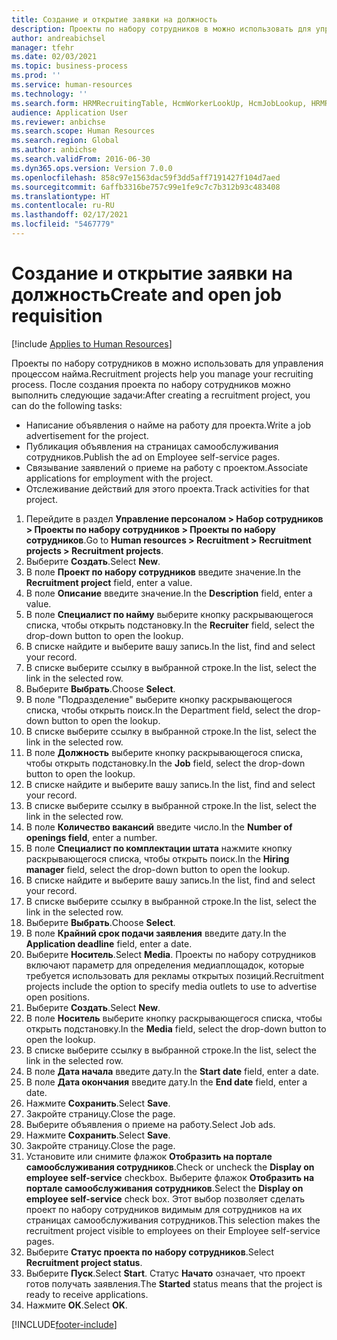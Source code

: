 ```yaml
---
title: Создание и открытие заявки на должность
description: Проекты по набору сотрудников в можно использовать для управления процессом найма.
author: andreabichsel
manager: tfehr
ms.date: 02/03/2021
ms.topic: business-process
ms.prod: ''
ms.service: human-resources
ms.technology: ''
ms.search.form: HRMRecruitingTable, HcmWorkerLookUp, HcmJobLookup, HRMRecruitingMedia, HRMRecruitingJobAd, HcmPersonnelManagementWorkspace
audience: Application User
ms.reviewer: anbichse
ms.search.scope: Human Resources
ms.search.region: Global
ms.author: anbichse
ms.search.validFrom: 2016-06-30
ms.dyn365.ops.version: Version 7.0.0
ms.openlocfilehash: 858c97e1563dac59f3dd5aff7191427f104d7aed
ms.sourcegitcommit: 6affb3316be757c99e1fe9c7c7b312b93c483408
ms.translationtype: HT
ms.contentlocale: ru-RU
ms.lasthandoff: 02/17/2021
ms.locfileid: "5467779"
---
```

# <a name="create-and-open-job-requisition"></a><span data-ttu-id="0455d-103">Создание и открытие заявки на должность</span><span class="sxs-lookup"><span data-stu-id="0455d-103">Create and open job requisition</span></span>

[!include [Applies to Human Resources](../includes/applies-to-hr.md)]

<span data-ttu-id="0455d-104">Проекты по набору сотрудников в можно использовать для управления процессом найма.</span><span class="sxs-lookup"><span data-stu-id="0455d-104">Recruitment projects help you manage your recruiting process.</span></span> <span data-ttu-id="0455d-105">После создания проекта по набору сотрудников можно выполнить следующие задачи:</span><span class="sxs-lookup"><span data-stu-id="0455d-105">After creating a recruitment project, you can do the following tasks:</span></span>

- <span data-ttu-id="0455d-106">Написание объявления о найме на работу для проекта.</span><span class="sxs-lookup"><span data-stu-id="0455d-106">Write a job advertisement for the project.</span></span>
- <span data-ttu-id="0455d-107">Публикация объявления на страницах самообслуживания сотрудников.</span><span class="sxs-lookup"><span data-stu-id="0455d-107">Publish the ad on Employee self-service pages.</span></span>
- <span data-ttu-id="0455d-108">Связывание заявлений о приеме на работу с проектом.</span><span class="sxs-lookup"><span data-stu-id="0455d-108">Associate applications for employment with the project.</span></span>
- <span data-ttu-id="0455d-109">Отслеживание действий для этого проекта.</span><span class="sxs-lookup"><span data-stu-id="0455d-109">Track activities for that project.</span></span> 

1. <span data-ttu-id="0455d-110">Перейдите в раздел **Управление персоналом > Набор сотрудников > Проекты по набору сотрудников > Проекты по набору сотрудников**.</span><span class="sxs-lookup"><span data-stu-id="0455d-110">Go to **Human resources > Recruitment > Recruitment projects > Recruitment projects**.</span></span>
2. <span data-ttu-id="0455d-111">Выберите **Создать**.</span><span class="sxs-lookup"><span data-stu-id="0455d-111">Select **New**.</span></span>
3. <span data-ttu-id="0455d-112">В поле **Проект по набору сотрудников** введите значение.</span><span class="sxs-lookup"><span data-stu-id="0455d-112">In the **Recruitment project** field, enter a value.</span></span>
4. <span data-ttu-id="0455d-113">В поле **Описание** введите значение.</span><span class="sxs-lookup"><span data-stu-id="0455d-113">In the **Description** field, enter a value.</span></span>
5. <span data-ttu-id="0455d-114">В поле **Специалист по найму** выберите кнопку раскрывающегося списка, чтобы открыть подстановку.</span><span class="sxs-lookup"><span data-stu-id="0455d-114">In the **Recruiter** field, select the drop-down button to open the lookup.</span></span>
6. <span data-ttu-id="0455d-115">В списке найдите и выберите вашу запись.</span><span class="sxs-lookup"><span data-stu-id="0455d-115">In the list, find and select your record.</span></span>
7. <span data-ttu-id="0455d-116">В списке выберите ссылку в выбранной строке.</span><span class="sxs-lookup"><span data-stu-id="0455d-116">In the list, select the link in the selected row.</span></span>
8. <span data-ttu-id="0455d-117">Выберите **Выбрать**.</span><span class="sxs-lookup"><span data-stu-id="0455d-117">Choose **Select**.</span></span>
9. <span data-ttu-id="0455d-118">В поле "Подразделение" выберите кнопку раскрывающегося списка, чтобы открыть поиск.</span><span class="sxs-lookup"><span data-stu-id="0455d-118">In the Department field, select the drop-down button to open the lookup.</span></span>
10. <span data-ttu-id="0455d-119">В списке выберите ссылку в выбранной строке.</span><span class="sxs-lookup"><span data-stu-id="0455d-119">In the list, select the link in the selected row.</span></span>
11. <span data-ttu-id="0455d-120">В поле **Должность** выберите кнопку раскрывающегося списка, чтобы открыть подстановку.</span><span class="sxs-lookup"><span data-stu-id="0455d-120">In the **Job** field, select the drop-down button to open the lookup.</span></span>
12. <span data-ttu-id="0455d-121">В списке найдите и выберите вашу запись.</span><span class="sxs-lookup"><span data-stu-id="0455d-121">In the list, find and select your record.</span></span>
13. <span data-ttu-id="0455d-122">В списке выберите ссылку в выбранной строке.</span><span class="sxs-lookup"><span data-stu-id="0455d-122">In the list, select the link in the selected row.</span></span>
14. <span data-ttu-id="0455d-123">В поле **Количество вакансий** введите число.</span><span class="sxs-lookup"><span data-stu-id="0455d-123">In the **Number of openings field**, enter a number.</span></span>
15. <span data-ttu-id="0455d-124">В поле **Специалист по комплектации штата** нажмите кнопку раскрывающегося списка, чтобы открыть поиск.</span><span class="sxs-lookup"><span data-stu-id="0455d-124">In the **Hiring manager** field, select the drop-down button to open the lookup.</span></span>
16. <span data-ttu-id="0455d-125">В списке найдите и выберите вашу запись.</span><span class="sxs-lookup"><span data-stu-id="0455d-125">In the list, find and select your record.</span></span>
17. <span data-ttu-id="0455d-126">В списке выберите ссылку в выбранной строке.</span><span class="sxs-lookup"><span data-stu-id="0455d-126">In the list, select the link in the selected row.</span></span>
18. <span data-ttu-id="0455d-127">Выберите **Выбрать**.</span><span class="sxs-lookup"><span data-stu-id="0455d-127">Choose **Select**.</span></span>
19. <span data-ttu-id="0455d-128">В поле **Крайний срок подачи заявления** введите дату.</span><span class="sxs-lookup"><span data-stu-id="0455d-128">In the **Application deadline** field, enter a date.</span></span>
20. <span data-ttu-id="0455d-129">Выберите **Носитель**.</span><span class="sxs-lookup"><span data-stu-id="0455d-129">Select **Media**.</span></span> <span data-ttu-id="0455d-130">Проекты по набору сотрудников включают параметр для определения медиаплощадок, которые требуется использовать для рекламы открытых позиций.</span><span class="sxs-lookup"><span data-stu-id="0455d-130">Recruitment projects include the option to specify media outlets to use to advertise open positions.</span></span>  
21. <span data-ttu-id="0455d-131">Выберите **Создать**.</span><span class="sxs-lookup"><span data-stu-id="0455d-131">Select **New**.</span></span>
22. <span data-ttu-id="0455d-132">В поле **Носитель** выберите кнопку раскрывающегося списка, чтобы открыть подстановку.</span><span class="sxs-lookup"><span data-stu-id="0455d-132">In the **Media** field, select the drop-down button to open the lookup.</span></span>
23. <span data-ttu-id="0455d-133">В списке выберите ссылку в выбранной строке.</span><span class="sxs-lookup"><span data-stu-id="0455d-133">In the list, select the link in the selected row.</span></span>
24. <span data-ttu-id="0455d-134">В поле **Дата начала** введите дату.</span><span class="sxs-lookup"><span data-stu-id="0455d-134">In the **Start date** field, enter a date.</span></span>
25. <span data-ttu-id="0455d-135">В поле **Дата окончания** введите дату.</span><span class="sxs-lookup"><span data-stu-id="0455d-135">In the **End date** field, enter a date.</span></span>
26. <span data-ttu-id="0455d-136">Нажмите **Сохранить**.</span><span class="sxs-lookup"><span data-stu-id="0455d-136">Select **Save**.</span></span>
27. <span data-ttu-id="0455d-137">Закройте страницу.</span><span class="sxs-lookup"><span data-stu-id="0455d-137">Close the page.</span></span>
28. <span data-ttu-id="0455d-138">Выберите объявления о приеме на работу.</span><span class="sxs-lookup"><span data-stu-id="0455d-138">Select Job ads.</span></span>
29. <span data-ttu-id="0455d-139">Нажмите **Сохранить**.</span><span class="sxs-lookup"><span data-stu-id="0455d-139">Select **Save**.</span></span>
30. <span data-ttu-id="0455d-140">Закройте страницу.</span><span class="sxs-lookup"><span data-stu-id="0455d-140">Close the page.</span></span>
31. <span data-ttu-id="0455d-141">Установите или снимите флажок **Отобразить на портале самообслуживания сотрудников**.</span><span class="sxs-lookup"><span data-stu-id="0455d-141">Check or uncheck the **Display on employee self-service** checkbox.</span></span> <span data-ttu-id="0455d-142">Выберите флажок **Отобразить на портале самообслуживания сотрудников**.</span><span class="sxs-lookup"><span data-stu-id="0455d-142">Select the **Display on employee self-service** check box.</span></span> <span data-ttu-id="0455d-143">Этот выбор позволяет сделать проект по набору сотрудников видимым для сотрудников на их страницах самообслуживания сотрудников.</span><span class="sxs-lookup"><span data-stu-id="0455d-143">This selection makes the recruitment project visible to employees on their Employee self-service pages.</span></span>
32. <span data-ttu-id="0455d-144">Выберите **Статус проекта по набору сотрудников**.</span><span class="sxs-lookup"><span data-stu-id="0455d-144">Select **Recruitment project status**.</span></span>
33. <span data-ttu-id="0455d-145">Выберите **Пуск**.</span><span class="sxs-lookup"><span data-stu-id="0455d-145">Select **Start**.</span></span> <span data-ttu-id="0455d-146">Статус **Начато** означает, что проект готов получать заявления.</span><span class="sxs-lookup"><span data-stu-id="0455d-146">The **Started** status means that the project is ready to receive applications.</span></span>  
34. <span data-ttu-id="0455d-147">Нажмите **ОК**.</span><span class="sxs-lookup"><span data-stu-id="0455d-147">Select **OK**.</span></span>

[!INCLUDE[footer-include](../includes/footer-banner.md)]